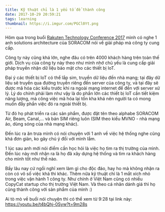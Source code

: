 ```yaml
---
title: Kỹ thuật chỉ là 1 yếu tố để thành công 
date: 2017-10-29 20:59:21
tags: learning
thumbnail: https://i.imgur.com/PGCl0Yt.png
---
```



Hôm qua trong buổi [Rakuten Technology Conference 2017](https://www.facebook.com/events/1466089150178045/) mình có nghe 1 anh solutions architecture của SORACOM nói về giải pháp mà công ty cung cấp.

Công ty này cũng khá lớn, nghe đâu có trên 4000 khách hàng trên toàn thế giới. Dịch vụ của công ty này theo như mình nhớ chủ yếu là cung cấp giải pháp truyền nhận dữ liệu bảo mật cho các thiết bị IoT.

Đại ý các thiết bị IoT có thể lắp sim, truyền dữ liệu đến nhà mạng; tại đây dữ liệu sẽ truyền qua đường truyền riêng đến server của công ty, và tại đây sẽ được mã hóa các kiểu trước khi ra ngoài mạng internet để đến với server xử lý. Lý do chính phải làm như vậy là do phần lớn các thiết bị IoT cần tiết kiệm năng lượng, mà công việc mã hóa lại tốn kha khá nên người ta có mong muốn đẩy phần việc đó ra ngoài thiết bị.

Từ đó họ phát triển ra các sản phẩm, được đặt tên theo alphabe SORACOM Air, Beam, Canal,... và bán SIM riêng luôn (SIM theo kiểu MVNO - nhà mạng ảo, dùng sóng của nhà mạng khác).

Đến lúc ra ăn trưa mình có nói chuyện với 1 anh về việc hệ thống nghe cũng khá đơn giản, ko gây chú ý đối với mình lắm.

1 lúc sau anh mới nói điểm cần học hỏi là việc họ tìm ra thị trường của mình. Đến lúc này mới nhận ra là họ đã xây dựng hệ thống và tìm ra khách hàng cho mình tốt như thế nào.

Bấy lâu nay cứ ngồi nghĩ xem làm gì cho độc đáo, hay ho mà không nhận ra còn có vô số việc khả thi khác. Thêm nữa kỹ thuật chỉ là 1 mắt xích nhỏ trong việc vận hành 1 công ty. Như chính ở Việt Nam cũng có nhiều CopyCat startup cho thị trường Việt Nam. Và theo cá nhân dánh giá thì họ cũng thành công với sản phẩm của mình :)

Ai tò mò về buổi nói chuyện thì có thể xem từ 9:28 tại link này: https://youtu.be/t4bQhj-0Syw?t=9m28s

